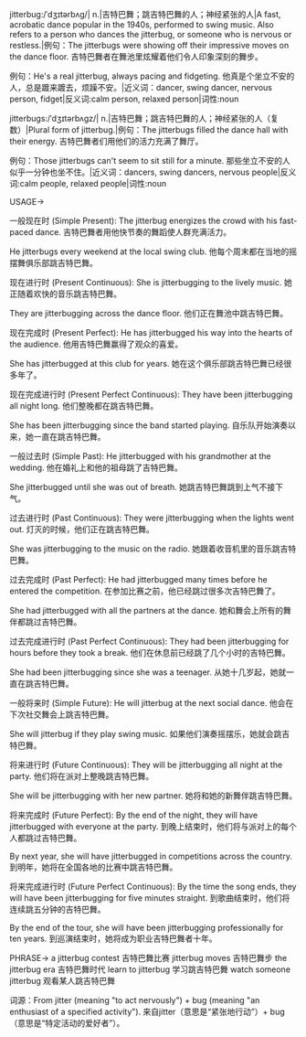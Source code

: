jitterbug:/ˈdʒɪtərbʌɡ/| n.|吉特巴舞；跳吉特巴舞的人；神经紧张的人|A fast, acrobatic dance popular in the 1940s, performed to swing music. Also refers to a person who dances the jitterbug, or someone who is nervous or restless.|例句：The jitterbugs were showing off their impressive moves on the dance floor. 吉特巴舞者在舞池里炫耀着他们令人印象深刻的舞步。

例句：He's a real jitterbug, always pacing and fidgeting. 他真是个坐立不安的人，总是踱来踱去，烦躁不安。|近义词：dancer, swing dancer, nervous person, fidget|反义词:calm person, relaxed person|词性:noun


jitterbugs:/ˈdʒɪtərbʌɡz/| n.|吉特巴舞；跳吉特巴舞的人；神经紧张的人（复数）|Plural form of jitterbug.|例句：The jitterbugs filled the dance hall with their energy. 吉特巴舞者们用他们的活力充满了舞厅。

例句：Those jitterbugs can't seem to sit still for a minute. 那些坐立不安的人似乎一分钟也坐不住。|近义词：dancers, swing dancers, nervous people|反义词:calm people, relaxed people|词性:noun



USAGE->

一般现在时 (Simple Present):
The jitterbug energizes the crowd with his fast-paced dance.  吉特巴舞者用他快节奏的舞蹈使人群充满活力。

He jitterbugs every weekend at the local swing club. 他每个周末都在当地的摇摆舞俱乐部跳吉特巴舞。


现在进行时 (Present Continuous):
She is jitterbugging to the lively music. 她正随着欢快的音乐跳吉特巴舞。

They are jitterbugging across the dance floor. 他们正在舞池中跳吉特巴舞。


现在完成时 (Present Perfect):
He has jitterbugged his way into the hearts of the audience. 他用吉特巴舞赢得了观众的喜爱。

She has jitterbugged at this club for years. 她在这个俱乐部跳吉特巴舞已经很多年了。


现在完成进行时 (Present Perfect Continuous):
They have been jitterbugging all night long. 他们整晚都在跳吉特巴舞。

She has been jitterbugging since the band started playing. 自乐队开始演奏以来，她一直在跳吉特巴舞。


一般过去时 (Simple Past):
He jitterbugged with his grandmother at the wedding. 他在婚礼上和他的祖母跳了吉特巴舞。

She jitterbugged until she was out of breath. 她跳吉特巴舞跳到上气不接下气。


过去进行时 (Past Continuous):
They were jitterbugging when the lights went out. 灯灭的时候，他们正在跳吉特巴舞。

She was jitterbugging to the music on the radio. 她跟着收音机里的音乐跳吉特巴舞。


过去完成时 (Past Perfect):
He had jitterbugged many times before he entered the competition. 在参加比赛之前，他已经跳过很多次吉特巴舞了。

She had jitterbugged with all the partners at the dance.  她和舞会上所有的舞伴都跳过吉特巴舞。


过去完成进行时 (Past Perfect Continuous):
They had been jitterbugging for hours before they took a break. 他们在休息前已经跳了几个小时的吉特巴舞。

She had been jitterbugging since she was a teenager. 从她十几岁起，她就一直在跳吉特巴舞。


一般将来时 (Simple Future):
He will jitterbug at the next social dance. 他会在下次社交舞会上跳吉特巴舞。

She will jitterbug if they play swing music. 如果他们演奏摇摆乐，她就会跳吉特巴舞。


将来进行时 (Future Continuous):
They will be jitterbugging all night at the party. 他们将在派对上整晚跳吉特巴舞。

She will be jitterbugging with her new partner. 她将和她的新舞伴跳吉特巴舞。


将来完成时 (Future Perfect):
By the end of the night, they will have jitterbugged with everyone at the party. 到晚上结束时，他们将与派对上的每个人都跳过吉特巴舞。

By next year, she will have jitterbugged in competitions across the country. 到明年，她将在全国各地的比赛中跳吉特巴舞。


将来完成进行时 (Future Perfect Continuous):
By the time the song ends, they will have been jitterbugging for five minutes straight. 到歌曲结束时，他们将连续跳五分钟的吉特巴舞。

By the end of the tour, she will have been jitterbugging professionally for ten years. 到巡演结束时，她将成为职业吉特巴舞者十年。


PHRASE->
a jitterbug contest  吉特巴舞比赛
jitterbug moves 吉特巴舞步
the jitterbug era 吉特巴舞时代
learn to jitterbug 学习跳吉特巴舞
watch someone jitterbug 观看某人跳吉特巴舞

词源：From jitter (meaning "to act nervously") + bug (meaning "an enthusiast of a specified activity").  来自jitter（意思是“紧张地行动”）+ bug（意思是“特定活动的爱好者”）。
